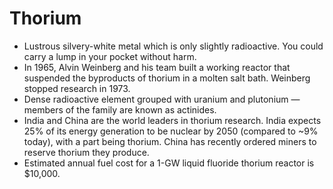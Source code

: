 Thorium
=======

* Lustrous silvery-white metal which is only slightly radioactive. You could carry a lump in your pocket without harm.
* In 1965, Alvin Weinberg and his team built a working reactor that suspended the byproducts of thorium in a molten salt bath. Weinberg stopped research in 1973.
* Dense radioactive element grouped with uranium and plutonium &mdash; members of the family are known as actinides.
* India and China are the world leaders in thorium research. India expects 25% of its energy generation to be nuclear by 2050 (compared to ~9% today), with a part being thorium. China has recently ordered miners to reserve thorium they produce.
* Estimated annual fuel cost for a 1-GW liquid fluoride thorium reactor is $10,000.


